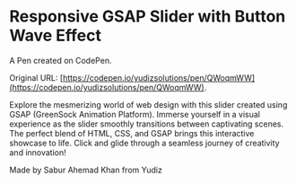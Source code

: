 # Responsive GSAP Slider with Button Wave Effect

A Pen created on CodePen.

Original URL: [https://codepen.io/yudizsolutions/pen/QWoqmWW](https://codepen.io/yudizsolutions/pen/QWoqmWW).

Explore the mesmerizing world of web design with this slider created using GSAP (GreenSock Animation Platform). Immerse yourself in a  visual experience as the slider smoothly transitions between captivating scenes. The perfect blend of HTML, CSS, and GSAP brings this interactive showcase to life. Click and glide through a seamless journey of creativity and innovation!


Made by Sabur Ahemad Khan from Yudiz
